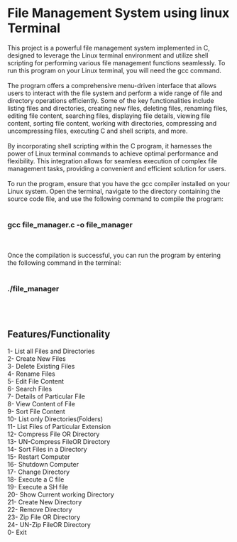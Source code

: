 <h1>File Management System using linux Terminal</h1> This project is a powerful file management system implemented in C, designed to leverage the Linux terminal environment and utilize shell scripting for performing various file management functions seamlessly. To run this program on your Linux terminal, you will need the gcc command.
<br><br>
The program offers a comprehensive menu-driven interface that allows users to interact with the file system and perform a wide range of file and directory operations efficiently. Some of the key functionalities include listing files and directories, creating new files, deleting files, renaming files, editing file content, searching files, displaying file details, viewing file content, sorting file content, working with directories, compressing and uncompressing files, executing C and shell scripts, and more.
<br><br>
By incorporating shell scripting within the C program, it harnesses the power of Linux terminal commands to achieve optimal performance and flexibility. This integration allows for seamless execution of complex file management tasks, providing a convenient and efficient solution for users.
<br><br>
To run the program, ensure that you have the gcc compiler installed on your Linux system. Open the terminal, navigate to the directory containing the source code file, and use the following command to compile the program:
<br><br>
<h3>gcc file_manager.c -o file_manager</h3>
<br><br>
Once the compilation is successful, you can run the program by entering the following command in the terminal:
<br><br>
<h3>./file_manager</h3>
<br><br>
<h2>Features/Functionality </h2>                                                                                                
1- List all Files and Directories<br>
2- Create New Files<br>
3- Delete Existing Files<br>
4- Rename Files<br>
5- Edit File Content<br>
6- Search Files<br>
7- Details of Particular File<br>
8- View Content of File<br>
9- Sort File Content<br>
10- List only Directories(Folders)<br>
11- List Files of Particular Extension<br>
12- Compress File OR Directory<br>
13- UN-Compress FileOR Directory<br>
14- Sort Files in a Directory<br>
15- Restart Computer<br>
16- Shutdown Computer<br>
17- Change Directory<br>
18- Execute a C file<br>
19- Execute a SH file<br>
20- Show Current working Directory<br>
21- Create New Directory<br>
22- Remove Directory<br>
23- Zip File OR Directory<br>
24- UN-Zip FileOR Directory<br>
0- Exit<br>
